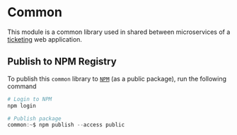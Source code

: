 # Common

This module is a common library used in shared between microservices of a [ticketing](../) web application.

## Publish to NPM Registry

To publish this `common` library to [`NPM`](https://www.npmjs.com/) (as a public package), run the following command

```powershell
# Login to NPM
npm login

# Publish package
common:~$ npm publish --access public
```
